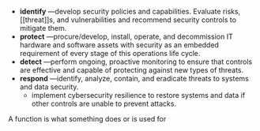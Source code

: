 - **identify** —develop security policies and capabilities. Evaluate risks, [[threat]]s, and vulnerabilities and recommend security controls to mitigate them.
-   **protect** —procure/develop, install, operate, and decommission IT hardware and software assets with security as an embedded requirement of every stage of this operations life cycle.
-   **detect** —perform ongoing, proactive monitoring to ensure that controls are effective and capable of protecting against new types of threats.
-   **respond** —identify, analyze, contain, and eradicate threats to systems and data security.
	- implement cybersecurity resilience to restore systems and data if other controls are unable to prevent attacks.

A function is what something does or is used for